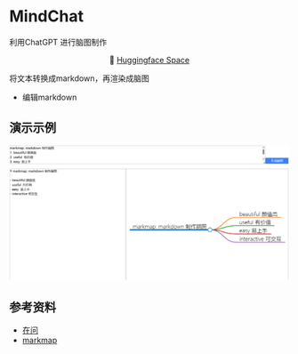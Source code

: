 # MindChat
利用ChatGPT 进行脑图制作


<p align="center">
     🤗 <a href="https://yfor-mindgpt.hf.space" target="_blank"> Huggingface Space</a>
</p>

将文本转换成markdown，再渲染成脑图
* 编辑markdown

## 演示示例
![演示图片](img/MindGPT.png)


## 参考资料
* [在问](https://www.zaiwen.top/)
* [markmap](https://markmap.js.org/)
